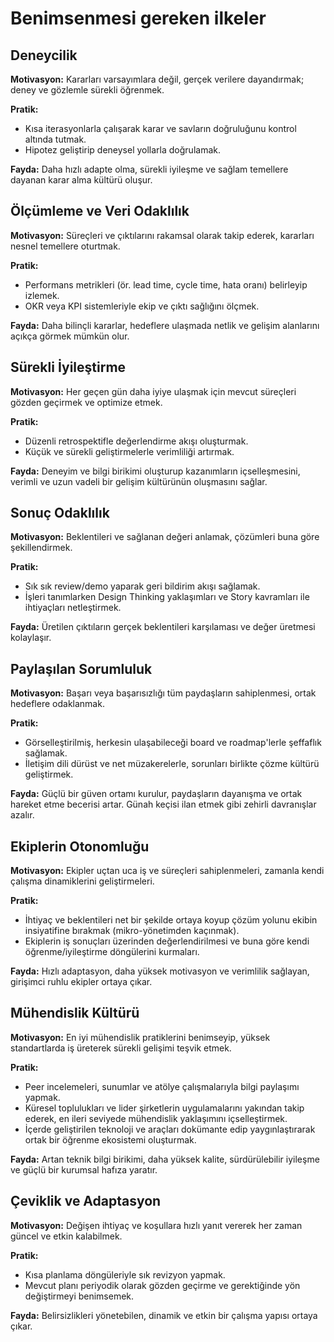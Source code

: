 # Benimsenmesi gereken ilkeler

## Deneycilik

**Motivasyon:** Kararları varsayımlara değil, gerçek verilere dayandırmak; deney ve gözlemle sürekli öğrenmek.

**Pratik:**
-	Kısa iterasyonlarla çalışarak karar ve savların doğruluğunu kontrol altında tutmak.
-	Hipotez geliştirip deneysel yollarla doğrulamak.

**Fayda:** Daha hızlı adapte olma, sürekli iyileşme ve sağlam temellere dayanan karar alma kültürü oluşur.


## Ölçümleme ve Veri Odaklılık

**Motivasyon:** Süreçleri ve çıktılarını rakamsal olarak takip ederek, kararları nesnel temellere oturtmak.

**Pratik:**
- Performans metrikleri (ör. lead time, cycle time, hata oranı) belirleyip izlemek.
- OKR veya KPI sistemleriyle ekip ve çıktı sağlığını ölçmek.

**Fayda:** Daha bilinçli kararlar, hedeflere ulaşmada netlik ve gelişim alanlarını açıkça görmek mümkün olur.


## Sürekli İyileştirme

**Motivasyon:** Her geçen gün daha iyiye ulaşmak için mevcut süreçleri gözden geçirmek ve optimize etmek.

**Pratik:**
- Düzenli retrospektifle değerlendirme akışı oluşturmak.
- Küçük ve sürekli geliştirmelerle verimliliği artırmak.

**Fayda:** Deneyim ve bilgi birikimi oluşturup kazanımların içselleşmesini, verimli ve uzun vadeli bir gelişim kültürünün oluşmasını sağlar.


## Sonuç Odaklılık

**Motivasyon:** Beklentileri ve sağlanan değeri anlamak, çözümleri buna göre şekillendirmek.

**Pratik:**
- Sık sık review/demo yaparak geri bildirim akışı sağlamak.
- İşleri tanımlarken Design Thinking yaklaşımları ve Story kavramları ile ihtiyaçları netleştirmek.

**Fayda:** Üretilen çıktıların gerçek beklentileri karşılaması ve değer üretmesi kolaylaşır.


## Paylaşılan Sorumluluk

**Motivasyon:** Başarı veya başarısızlığı tüm paydaşların sahiplenmesi, ortak hedeflere odaklanmak.

**Pratik:**
- Görselleştirilmiş, herkesin ulaşabileceği board ve roadmap'lerle şeffaflık sağlamak.
- İletişim dili dürüst ve net müzakerelerle, sorunları birlikte çözme kültürü geliştirmek.

**Fayda:** Güçlü bir güven ortamı kurulur, paydaşların dayanışma ve ortak hareket etme becerisi artar. Günah keçisi ilan etmek gibi zehirli davranışlar azalır.


## Ekiplerin Otonomluğu

**Motivasyon:** Ekipler uçtan uca iş ve süreçleri sahiplenmeleri, zamanla kendi çalışma dinamiklerini geliştirmeleri. 

**Pratik:**
- İhtiyaç ve beklentileri net bir şekilde ortaya koyup çözüm yolunu ekibin insiyatifine bırakmak (mikro-yönetimden kaçınmak).
- Ekiplerin iş sonuçları üzerinden değerlendirilmesi ve buna göre kendi öğrenme/iyileştirme döngülerini kurmaları.

**Fayda:** Hızlı adaptasyon, daha yüksek motivasyon ve verimlilik sağlayan, girişimci ruhlu ekipler ortaya çıkar.


## Mühendislik Kültürü

**Motivasyon:** En iyi mühendislik pratiklerini benimseyip, yüksek standartlarda iş üreterek sürekli gelişimi teşvik etmek.

**Pratik:**
- Peer incelemeleri, sunumlar ve atölye çalışmalarıyla bilgi paylaşımı yapmak.
- Küresel toplulukları ve lider şirketlerin uygulamalarını yakından takip ederek, en ileri seviyede mühendislik yaklaşımını içselleştirmek.
- İçerde geliştirilen teknoloji ve araçları dokümante edip yaygınlaştırarak ortak bir öğrenme ekosistemi oluşturmak.

**Fayda:** Artan teknik bilgi birikimi, daha yüksek kalite, sürdürülebilir iyileşme ve güçlü bir kurumsal hafıza yaratır.


## Çeviklik ve Adaptasyon

**Motivasyon:** Değişen ihtiyaç ve koşullara hızlı yanıt vererek her zaman güncel ve etkin kalabilmek.

**Pratik:**
- Kısa planlama döngüleriyle sık revizyon yapmak.
- Mevcut planı periyodik olarak gözden geçirme ve gerektiğinde yön değiştirmeyi benimsemek.

**Fayda:** Belirsizlikleri yönetebilen, dinamik ve etkin bir çalışma yapısı ortaya çıkar.
